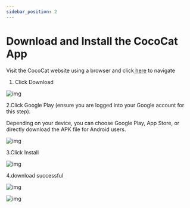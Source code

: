 ```yaml
---
sidebar_position: 2
---
```


# Download and Install the CocoCat App

Visit the CocoCat website using a browser and click[ here](https://www.cococat.io/) to navigate

1. Click Download

   

![img](img/Download-and-Install-1.png)



2.Click Google Play (ensure you are logged into your Google account for this step). 



Depending on your device, you can choose Google Play, App Store, or directly download the APK file for Android users.



![img](img/Download-and-Install-2.png)



3.Click Install



![img](img/Download-and-Install-3.png)



4.download successful



![img](img/Download-and-Install-4.png)





![img](img/Download-and-Install-5.png)


